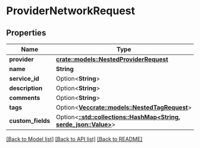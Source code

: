 # ProviderNetworkRequest

## Properties

Name | Type | Description | Notes
------------ | ------------- | ------------- | -------------
**provider** | [**crate::models::NestedProviderRequest**](NestedProviderRequest.md) |  | 
**name** | **String** |  | 
**service_id** | Option<**String**> |  | [optional]
**description** | Option<**String**> |  | [optional]
**comments** | Option<**String**> |  | [optional]
**tags** | Option<[**Vec<crate::models::NestedTagRequest>**](NestedTagRequest.md)> |  | [optional]
**custom_fields** | Option<[**::std::collections::HashMap<String, serde_json::Value>**](serde_json::Value.md)> |  | [optional]

[[Back to Model list]](../README.md#documentation-for-models) [[Back to API list]](../README.md#documentation-for-api-endpoints) [[Back to README]](../README.md)


